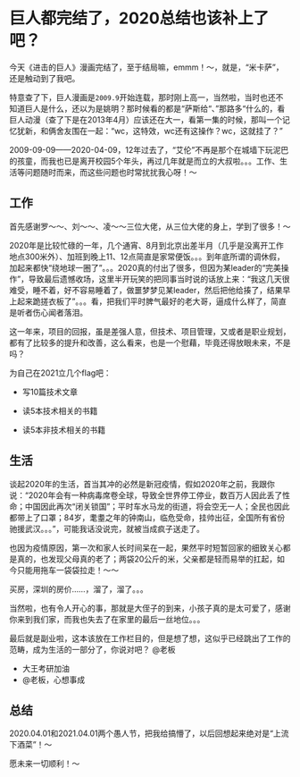 # 巨人都完结了，2020总结也该补上了吧？

今天《进击的巨人》漫画完结了，至于结局嘛，emmm！～，就是，“米卡萨”，还是触动到了我吧。

特意查了下，巨人漫画是`2009.9`开始连载，那时刚上高一，当然啦，当时也还不知道巨人是什么，还以为是姚明？那时候看的都是“萨斯给“、”那路多“什么的，看巨人动漫（查了下是在2013年4月）应该还在大一，看第一集的时候，那叫一个记忆犹新，和俩舍友围在一起：“wc，这特效，wc还有这操作？wc，这就挂了？”

2009-09-09——2020-04-09，12年过去了，“艾伦”不再是那个在城墙下玩泥巴的孩童，而我也已是离开校园5个年头，再过几年就是而立的大叔啦。。。工作、生活等问题随时而来，而这些问题也时常扰扰我心呀！～



## 工作

首先感谢罗～～、刘～～、凌～～三位大佬，从三位大佬的身上，学到了很多！～

2020年是比较忙碌的一年，几个通宵、8月到北京出差半月（几乎是没离开工作地点300米外）、加班到晚上11、12点简直是家常便饭。。。到年底所谓的调休假，加起来都快“绕地球一圈了”。。。2020真的付出了很多，但因为某leader的“完美操作”，导致最后遗憾收场，这里半开玩笑的把同事当时说的话放上来：“我这几天很难受，睡不着，好不容易睡着了，做噩梦梦见某leader，然后把他给揍了，结果早上起来跪搓衣板了”。。。看，把我们平时脾气最好的老大哥，逼成什么样了，简直是听者伤心闻者落泪。

这一年来，项目的回报，虽是差强人意，但技术、项目管理，又或者是职业规划，都有了比较多的提升和改善，这么看来，也是一个慰藉，毕竟还得放眼未来，不是吗？

为自己在2021立几个flag吧：

- 写10篇技术文章

- 读5本技术相关的书籍

- 读5本非技术相关的书籍



## 生活

谈起2020年的生活，首当其冲的必然是新冠疫情，假如2020年之前，我跟你说：“2020年会有一种病毒席卷全球，导致全世界停工停业，数百万人因此丢了性命；中国因此再次“闭关锁国”；平时车水马龙的街道，将会空无一人；全民也因此都带上了口罩；84岁，耄耋之年的钟南山，临危受命，挂帅出征，全国所有省份驰援武汉。。。”，可能我话没说完，就被当成疯子送走了。

也因为疫情原因，第一次和家人长时间呆在一起，果然平时短暂回家的细致关心都是真的，也发现父母真的老了；两袋20公斤的米，父亲都是轻而易举的扛起，如今只能用拖车一袋袋拉走！～～

买房，深圳的房价……，溜了，溜了。。。

当然啦，也有令人开心的事，那就是大侄子的到来，小孩子真的是太可爱了，感谢你来到我们家，而我也失去了在家里的最后一丝地位。。。

最后就是副业啦，这本该放在工作栏目的，但是想了想，这似乎已经跳出了工作的范畴，成为生活的一部分了，你说对吧？ @老板

- 大王考研加油
- @老板，心想事成



## 总结

2020.04.01和2021.04.01两个愚人节，把我给搞懵了，以后回想起来绝对是“上流下酒菜”！～

愿未来一切顺利！～

